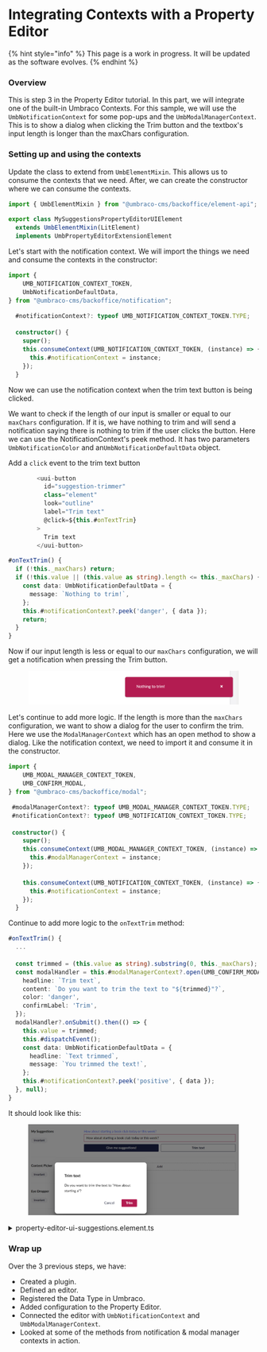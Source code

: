 # Integrating Contexts with a Property Editor

{% hint style="info" %}
This page is a work in progress. It will be updated as the software evolves.
{% endhint %}

### Overview

This is step 3 in the Property Editor tutorial. In this part, we will integrate one of the built-in Umbraco Contexts. For this sample, we will use the `UmbNotificationContext` for some pop-ups and the `UmbModalManagerContext`. This is to show a dialog when clicking the Trim button and the textbox's input length is longer than the maxChars configuration.

### Setting up and using the contexts

Update the class to extend from `UmbElementMixin`. This allows us to consume the contexts that we need. After, we can create the constructor where we can consume the contexts.

```typescript
import { UmbElementMixin } from "@umbraco-cms/backoffice/element-api";
```

```typescript
export class MySuggestionsPropertyEditorUIElement
  extends UmbElementMixin(LitElement)
  implements UmbPropertyEditorExtensionElement
```

Let's start with the notification context. We will import the things we need and consume the contexts in the constructor:

```typescript
import {
    UMB_NOTIFICATION_CONTEXT_TOKEN,
    UmbNotificationDefaultData,
} from "@umbraco-cms/backoffice/notification";
```

```typescript
  #notificationContext?: typeof UMB_NOTIFICATION_CONTEXT_TOKEN.TYPE;

  constructor() {
    super();
    this.consumeContext(UMB_NOTIFICATION_CONTEXT_TOKEN, (instance) => {
      this.#notificationContext = instance;
    });
  }
```

Now we can use the notification context when the trim text button is being clicked.

We want to check if the length of our input is smaller or equal to our `maxChars` configuration. If it is, we have nothing to trim and will send a notification saying there is nothing to trim if the user clicks the button. Here we can use the NotificationContext's peek method. It has two parameters `UmbNotificationColor` and an`UmbNotificationDefaultData` object.

Add a `click` event to the trim text button

```typescript
        <uui-button
          id="suggestion-trimmer"
          class="element"
          look="outline"
          label="Trim text"
          @click=${this.#onTextTrim}
        >
          Trim text
        </uui-button>
```

```typescript
#onTextTrim() {
  if (!this._maxChars) return;
  if (!this.value || (this.value as string).length <= this._maxChars) {
    const data: UmbNotificationDefaultData = {
      message: `Nothing to trim!`,
    };
    this.#notificationContext?.peek('danger', { data });
    return;
  }
}
```

Now if our input length is less or equal to our `maxChars` configuration, we will get a notification when pressing the Trim button.

<figure><img src="../../.gitbook/assets/nothing-to-trim (1).png" alt=""><figcaption></figcaption></figure>

Let's continue to add more logic. If the length is more than the `maxChars` configuration, we want to show a dialog for the user to confirm the trim. Here we use the `ModalManagerContext` which has an open method to show a dialog. Like the notification context, we need to import it and consume it in the constructor.

```typescript
import {
    UMB_MODAL_MANAGER_CONTEXT_TOKEN,
    UMB_CONFIRM_MODAL,
} from "@umbraco-cms/backoffice/modal";
```

```typescript
 #modalManagerContext?: typeof UMB_MODAL_MANAGER_CONTEXT_TOKEN.TYPE;
 #notificationContext?: typeof UMB_NOTIFICATION_CONTEXT_TOKEN.TYPE;

 constructor() {
    super();
    this.consumeContext(UMB_MODAL_MANAGER_CONTEXT_TOKEN, (instance) => {
      this.#modalManagerContext = instance;
    });

    this.consumeContext(UMB_NOTIFICATION_CONTEXT_TOKEN, (instance) => {
      this.#notificationContext = instance;
    });
  }
```

Continue to add more logic to the `onTextTrim` method:

```typescript
#onTextTrim() {
  ...

  const trimmed = (this.value as string).substring(0, this._maxChars);
  const modalHandler = this.#modalManagerContext?.open(UMB_CONFIRM_MODAL, {
    headline: `Trim text`,
    content: `Do you want to trim the text to "${trimmed}"?`,
    color: 'danger',
    confirmLabel: 'Trim',
  });
  modalHandler?.onSubmit().then(() => {
    this.value = trimmed;
    this.#dispatchEvent();
    const data: UmbNotificationDefaultData = {
      headline: `Text trimmed`,
      message: `You trimmed the text!`,
    };
    this.#notificationContext?.peek('positive', { data });
  }, null);
}
```

It should look like this:

<figure><img src="../../.gitbook/assets/trim-confirm.png" alt=""><figcaption></figcaption></figure>

<details>

<summary>property-editor-ui-suggestions.element.ts</summary>

```typescript
import { LitElement, css, html, customElement, property, state, ifDefined } from "@umbraco-cms/backoffice/external/lit";
import { type UmbPropertyEditorExtensionElement } from "@umbraco-cms/backoffice/extension-registry";
import { type UmbPropertyEditorConfigCollection } from "@umbraco-cms/backoffice/property-editor";
import {
    UMB_MODAL_MANAGER_CONTEXT_TOKEN,
    UMB_CONFIRM_MODAL,
} from "@umbraco-cms/backoffice/modal";
import {
    UMB_NOTIFICATION_CONTEXT_TOKEN,
    UmbNotificationDefaultData,
} from "@umbraco-cms/backoffice/notification";
import { UmbElementMixin } from "@umbraco-cms/backoffice/element-api";

@customElement("my-suggestions-property-editor-ui")
export class MySuggestionsPropertyEditorUIElement
    extends UmbElementMixin(LitElement)
    implements UmbPropertyEditorExtensionElement
{
    @property({ type: String })
    public value = "";

    @state()
    private _disabled?: boolean;

    @state()
    private _placeholder?: string;

    @state()
    private _maxChars?: number;

    @state()
    private _suggestions = [
        "You should take a break",
        "I suggest that you visit the Eiffel Tower",
        "How about starting a book club today or this week?",
        "Are you hungry?",
    ];

    #modalManagerContext?: typeof UMB_MODAL_MANAGER_CONTEXT_TOKEN.TYPE;
    #notificationContext?: typeof UMB_NOTIFICATION_CONTEXT_TOKEN.TYPE;

    constructor() {
        super();
        this.consumeContext(UMB_MODAL_MANAGER_CONTEXT_TOKEN, (instance) => {
            this.#modalManagerContext = instance;
        });

        this.consumeContext(UMB_NOTIFICATION_CONTEXT_TOKEN, (instance) => {
            this.#notificationContext = instance;
        });
    }

    @property({ attribute: false })
    public set config(config: UmbPropertyEditorConfigCollection) {
        this._disabled = config.getValueByAlias("disabled");
        this._placeholder = config.getValueByAlias("placeholder");
        this._maxChars = config.getValueByAlias("maxChars");
    }

    #onInput(e: InputEvent) {
        this.value = (e.target as HTMLInputElement).value;
        this.#dispatchChangeEvent();
    }

    #onSuggestion() {
        const randomIndex = (this._suggestions.length * Math.random()) | 0;
        this.value = this._suggestions[randomIndex];
        this.#dispatchChangeEvent();
    }

    #onTextTrim() {
        if (!this._maxChars) return;
        if (!this.value || (this.value as string).length <= this._maxChars) {
            const data: UmbNotificationDefaultData = {
                message: `Nothing to trim!`,
            };
            this._notificationContext?.peek("danger", { data });
            return;
        }

        const trimmed = (this.value as string).substring(0, this._maxChars);
        const modalHandler = this._modalManagerContext?.open(
            UMB_CONFIRM_MODAL,
            {
                headline: `Trim text`,
                content: `Do you want to trim the text to "${trimmed}"?`,
                color: "danger",
                confirmLabel: "Trim",
            }
        );
        modalHandler?.onSubmit().then(() => {
            this.value = trimmed;
            this.#dispatchChangeEvent();
            const data: UmbNotificationDefaultData = {
                headline: `Text trimmed`,
                message: `You trimmed the text!`,
            };
            this._notificationContext?.peek("positive", { data });
        }, null);
    }

    #dispatchChangeEvent() {
        this.dispatchEvent(new CustomEvent("property-value-change"));
    }

    render() {
        return html`
            <uui-input
                id="suggestion-input"
                class="element"
                label="text input"
                placeholder=${ifDefined(this._placeholder)}
                maxlength=${ifDefined(this._maxChars)}
                .value=${this.value || ""}
                @input=${this.#onInput}
            >
            </uui-input>
            <div id="wrapper">
                <uui-button
                    id="suggestion-button"
                    class="element"
                    look="primary"
                    label="give me suggestions"
                    ?disabled=${this._disabled}
                    @click=${this.#onSuggestion}
                >
                    Give me suggestions!
                </uui-button>
                <uui-button
                    id="suggestion-trimmer"
                    class="element"
                    look="outline"
                    label="Trim text"
                    @click=${this.#onTextTrim}
                >
                    Trim text
                </uui-button>
            </div>
        `;
    }

    static styles = [
        css`
            #wrapper {
                margin-top: 10px;
                display: flex;
                gap: 10px;
            }
            .element {
                width: 100%;
            }
        `,
    ];
}

declare global {
    interface HTMLElementTagNameMap {
        "my-suggestions-property-editor-ui": MySuggestionsPropertyEditorUIElement;
    }
}
```

</details>

### Wrap up

Over the 3 previous steps, we have:

-   Created a plugin.
-   Defined an editor.
-   Registered the Data Type in Umbraco.
-   Added configuration to the Property Editor.
-   Connected the editor with `UmbNotificationContext` and `UmbModalManagerContext`.
-   Looked at some of the methods from notification & modal manager contexts in action.
